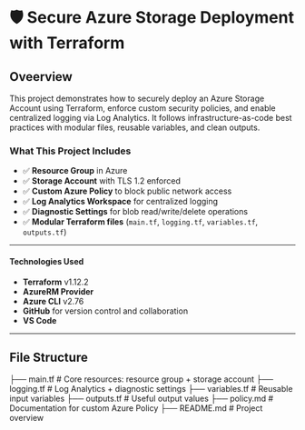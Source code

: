 # 🛡️ Secure Azure Storage Deployment with Terraform

## Oveerview

This project demonstrates how to securely deploy an Azure Storage Account using Terraform, enforce custom security policies, and enable centralized logging via Log Analytics. It follows infrastructure-as-code best practices with modular files, reusable variables, and clean outputs.

### What This Project Includes

- ✅ **Resource Group** in Azure
- ✅ **Storage Account** with TLS 1.2 enforced
- ✅ **Custom Azure Policy** to block public network access
- ✅ **Log Analytics Workspace** for centralized logging
- ✅ **Diagnostic Settings** for blob read/write/delete operations
- ✅ **Modular Terraform files** (`main.tf`, `logging.tf`, `variables.tf`, `outputs.tf`)

---

#### Technologies Used

- **Terraform** v1.12.2
- **AzureRM Provider** 
- **Azure CLI** v2.76
- **GitHub** for version control and collaboration
-  **VS Code** 

---

## File Structure

├── main.tf           # Core resources: resource group + storage account
├── logging.tf        # Log Analytics + diagnostic settings
├── variables.tf      # Reusable input variables
├── outputs.tf        # Useful output values
├── policy.md         # Documentation for custom Azure Policy
├── README.md         # Project overview
